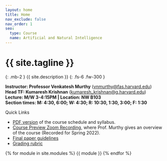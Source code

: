 ```yaml
---
layout: home
title: Home
nav_exclude: false
nav_order: 1
seo:
  type: Course
  name: Artificial and Natural Intelligence
---
```


# {{ site.tagline }}
{: .mb-2 }
{{ site.description }}
{: .fs-6 .fw-300 }

**Instructor: Professor Venkatesh Murthy**  ([vnmurthy@fas.harvard.edu](mailto:vnmurthy@fas.harvard.edu)) \
**Head TF: Kumaresh Krishnan**  ([kumaresh_krishnan@g.harvard.edu](mailto:kumaresh_krishnan@g.harvard.edu)) \
**Lecture: M/W 3-4:15PM | Location: NW B103**\
**Section times: M: 4:30, 6:00; W: 4:30; R: 10:30, 1:30, 3:00; F: 1:30**

Quick Links
* [PDF version](https://canvas.harvard.edu/files/19227365/download?download_frd=1) of the course schedule and syllabus.
* [Course Preview Zoom Recording](https://harvard.hosted.panopto.com/Panopto/Pages/Viewer.aspx?id=ea20130f-9f05-40ee-835b-ae1d0145500a), where Prof. Murthy gives an overview of the course (Recorded for Spring 2022).
* [Final paper guidelines](https://canvas.harvard.edu/files/18788275/download?download_frd=1)
* [Grading rubric](https://canvas.harvard.edu/files/18788276/download?download_frd=1)

{% for module in site.modules %}
{{ module }}
{% endfor %}
